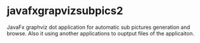 # javafxgrapvizsubpics2
JavaFx graphviz dot application for automatic sub pictures generation and browse. Also it using another applications to ouptput files of the applicaiton.